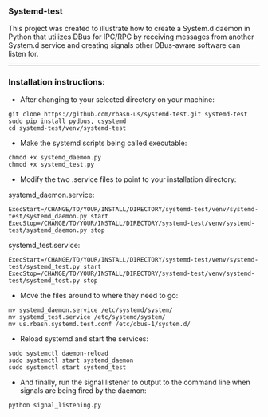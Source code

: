 ### Systemd-test

This project was created to illustrate how to create a System.d daemon 
in Python that utilizes DBus for IPC/RPC by receiving messages from 
another System.d service and creating signals other DBus-aware software
can listen for. 

---
### Installation instructions:
- After changing to your selected directory on your machine:

```
git clone https://github.com/rbasn-us/systemd-test.git systemd-test
sudo pip install pydbus, csystemd
cd systemd-test/venv/systemd-test
```

- Make the systemd scripts being called executable:

```
chmod +x systemd_daemon.py
chmod +x systemd_test.py
```

- Modify the two .service files to point to your installation directory:  

systemd_daemon.service:
```
ExecStart=/CHANGE/TO/YOUR/INSTALL/DIRECTORY/systemd-test/venv/systemd-test/systemd_daemon.py start
ExecStop=/CHANGE/TO/YOUR/INSTALL/DIRECTORY/systemd-test/venv/systemd-test/systemd_daemon.py stop
```

systemd_test.service:

```
ExecStart=/CHANGE/TO/YOUR/INSTALL/DIRECTORY/systemd-test/venv/systemd-test/systemd_test.py start
ExecStop=/CHANGE/TO/YOUR/INSTALL/DIRECTORY/systemd-test/venv/systemd-test/systemd_test.py stop
```

- Move the files around to where they need to go:

```
mv systemd_daemon.service /etc/systemd/system/
mv systemd_test.service /etc/systemd/system/
mv us.rbasn.systemd.test.conf /etc/dbus-1/system.d/
```

- Reload systemd and start the services:

```
sudo systemctl daemon-reload
sudo systemctl start systemd_daemon
sudo systemctl start systemd_test
```

- And finally, run the signal listener to output to the command line 
when signals are being fired by the daemon:

```
python signal_listening.py
```